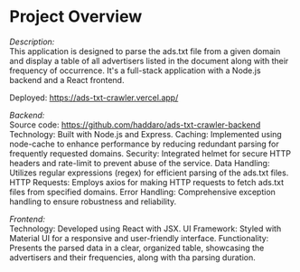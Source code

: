 # Project Overview  
*Description:*  
This application is designed to parse the ads.txt file from a given domain and display a table of all advertisers listed in the document along with their frequency of occurrence. It's a full-stack application with a Node.js backend and a React frontend.

Deployed:  https://ads-txt-crawler.vercel.app/

*Backend:*  
Source code: https://github.com/haddaro/ads-txt-crawler-backend
Technology: Built with Node.js and Express.
Caching: Implemented using node-cache to enhance performance by reducing redundant parsing for frequently requested domains.
Security: Integrated helmet for secure HTTP headers and rate-limit to prevent abuse of the service.
Data Handling: Utilizes regular expressions (regex) for efficient parsing of the ads.txt files.
HTTP Requests: Employs axios for making HTTP requests to fetch ads.txt files from specified domains.
Error Handling: Comprehensive exception handling to ensure robustness and reliability.

*Frontend:*  
Technology: Developed using React with JSX.
UI Framework: Styled with Material UI for a responsive and user-friendly interface.
Functionality: Presents the parsed data in a clear, organized table, showcasing the advertisers and their frequencies, along with tha parsing duration.
